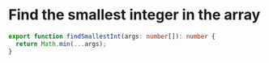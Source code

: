 # Find the smallest integer in the array

```typescript
export function findSmallestInt(args: number[]): number {
  return Math.min(...args);
}
```